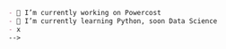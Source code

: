 ```jamesrbuck/README.md
- 🔭 I’m currently working on Powercost
- 🌱 I’m currently learning Python, soon Data Science
- x
-->
